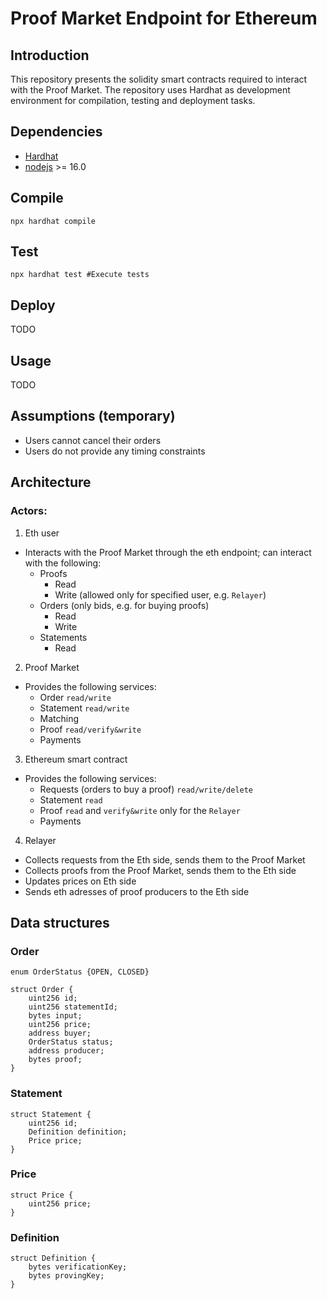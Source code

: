 # Proof Market Endpoint for Ethereum

## Introduction
This repository presents the solidity smart contracts required to interact with the Proof Market.
The repository uses Hardhat as development environment for compilation, testing and deployment tasks.

## Dependencies

- [Hardhat](https://hardhat.org/)
- [nodejs](https://nodejs.org/en/) >= 16.0

## Compile 
```
npx hardhat compile
```

## Test
```
npx hardhat test #Execute tests
```

## Deploy
TODO

## Usage
TODO

## Assumptions (temporary)
- Users cannot cancel their orders
- Users do not provide any timing constraints
## Architecture
### Actors:
1. Eth user
- Interacts with the Proof Market through the eth endpoint; can interact with the following:
    - Proofs
        - Read
        - Write (allowed only for specified user, e.g. `Relayer`)
    - Orders (only bids, e.g. for buying proofs)
        - Read
        - Write
    - Statements
        - Read
2. Proof Market
- Provides the following services:
    - Order `read/write`
    - Statement `read/write`
    - Matching
    - Proof `read/verify&write`
    - Payments
3. Ethereum smart contract
- Provides the following services:
    - Requests (orders to buy a proof) `read/write/delete`
    - Statement `read`
    - Proof `read` and `verify&write` only for the `Relayer`
    - Payments
4. Relayer
- Collects requests from the Eth side, sends them to the Proof Market
- Collects proofs from the Proof Market, sends them to the Eth side
- Updates prices on Eth side
- Sends eth adresses of proof producers to the Eth side

## Data structures
### Order
```
enum OrderStatus {OPEN, CLOSED}
```
```
struct Order {
    uint256 id;
    uint256 statementId;
    bytes input;
    uint256 price;
    address buyer;
    OrderStatus status;
    address producer;
    bytes proof;
}
```

### Statement
```
struct Statement {
    uint256 id;
    Definition definition;
    Price price;
}
```

### Price
```
struct Price {
    uint256 price;
}
```

### Definition
```
struct Definition {
    bytes verificationKey;
    bytes provingKey;
}
```
